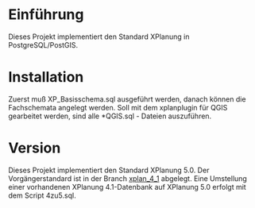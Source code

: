 # Einführung

Dieses Projekt implementiert den Standard XPlanung in PostgreSQL/PostGIS.

# Installation

Zuerst muß XP_Basisschema.sql ausgeführt werden, danach können die Fachschemata angelegt werden.
Soll mit dem xplanplugin für QGIS gearbeitet werden, sind alle *QGIS.sql - Dateien auszuführen.

# Version

Dieses Projekt implementiert den Standard XPlanung 5.0. Der Vorgängerstandard ist in der Branch
[xplan_4_1](https://github.com/bstroebl/xplanPostGIS/tree/xplan_4_1) abgelegt. Eine Umstellung einer vorhandenen XPlanung 4.1-Datenbank auf XPlanung 5.0 erfolgt mit dem Script 4zu5.sql.
